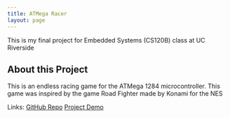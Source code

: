 ```yaml
---
title: ATMega Racer
layout: page
---
```


This is my final project for Embedded Systems (CS120B) class at UC Riverside

## About this Project
This is an endless racing game for the ATMega 1284 microcontroller.
This game was inspired by the game Road Fighter made by Konami for the NES

Links:
[GitHub Repo](https://github.com/danay001/ATMega-Racer)
[Project Demo](https://youtu.be/AAuhd3rS-h8)
